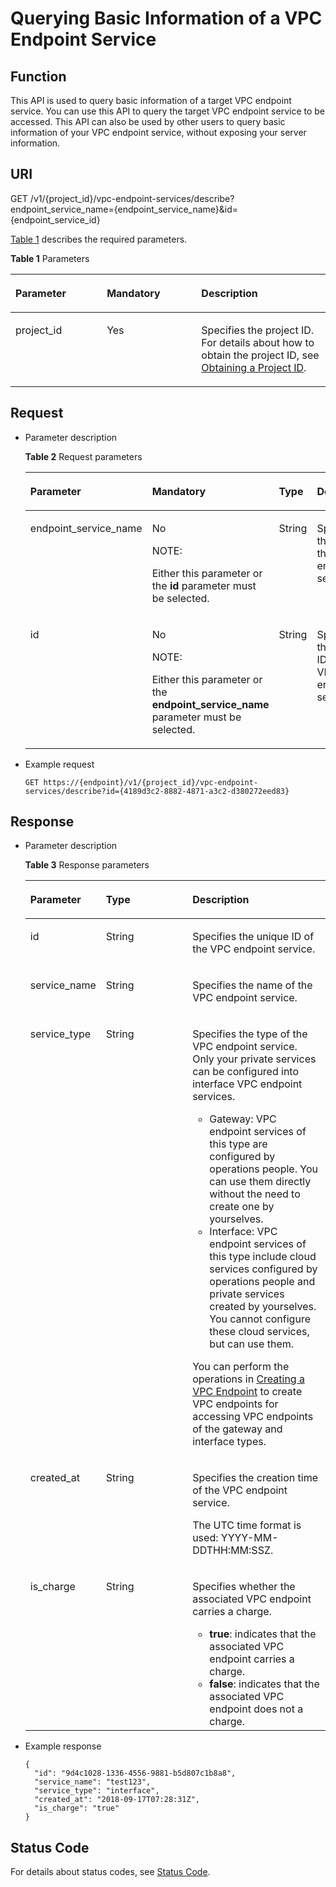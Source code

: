 # Querying Basic Information of a VPC Endpoint Service<a name="vpcep_06_0302"></a>

## Function<a name="section29800032"></a>

This API is used to query basic information of a target VPC endpoint service. You can use this API to query the target VPC endpoint service to be accessed. This API can also be used by other users to query basic information of your VPC endpoint service, without exposing your server information.

## URI<a name="section66873698"></a>

GET /v1/\{project\_id\}/vpc-endpoint-services/describe?endpoint\_service\_name=\{endpoint\_service\_name\}&id=\{endpoint\_service\_id\}

[Table 1](#table19259243)  describes the required parameters.

**Table  1**  Parameters

<a name="table19259243"></a>
<table><thead align="left"><tr id="row55868958"><th class="cellrowborder" valign="top" width="28.999999999999996%" id="mcps1.2.4.1.1"><p id="p29091726"><a name="p29091726"></a><a name="p29091726"></a><strong id="b87145213519"><a name="b87145213519"></a><a name="b87145213519"></a>Parameter</strong></p>
</th>
<th class="cellrowborder" valign="top" width="30%" id="mcps1.2.4.1.2"><p id="p7619615"><a name="p7619615"></a><a name="p7619615"></a><strong id="b1019813256516"><a name="b1019813256516"></a><a name="b1019813256516"></a>Mandatory</strong></p>
</th>
<th class="cellrowborder" valign="top" width="41%" id="mcps1.2.4.1.3"><p id="p13209080"><a name="p13209080"></a><a name="p13209080"></a><strong id="b145216267515"><a name="b145216267515"></a><a name="b145216267515"></a>Description</strong></p>
</th>
</tr>
</thead>
<tbody><tr id="row63302594"><td class="cellrowborder" valign="top" width="28.999999999999996%" headers="mcps1.2.4.1.1 "><p id="p27236517"><a name="p27236517"></a><a name="p27236517"></a>project_id</p>
</td>
<td class="cellrowborder" valign="top" width="30%" headers="mcps1.2.4.1.2 "><p id="p58674248"><a name="p58674248"></a><a name="p58674248"></a>Yes</p>
</td>
<td class="cellrowborder" valign="top" width="41%" headers="mcps1.2.4.1.3 "><p id="p54993619"><a name="p54993619"></a><a name="p54993619"></a>Specifies the project ID. For details about how to obtain the project ID, see <a href="obtaining-a-project-id.md">Obtaining a Project ID</a>.</p>
</td>
</tr>
</tbody>
</table>

## Request<a name="section64992378"></a>

-   Parameter description

    **Table  2**  Request parameters

    <a name="table16494874"></a>
    <table><thead align="left"><tr id="row60344611"><th class="cellrowborder" valign="top" width="27%" id="mcps1.2.5.1.1"><p id="p56075332"><a name="p56075332"></a><a name="p56075332"></a><strong id="b2363133813519"><a name="b2363133813519"></a><a name="b2363133813519"></a>Parameter</strong></p>
    </th>
    <th class="cellrowborder" valign="top" width="20%" id="mcps1.2.5.1.2"><p id="p45808045"><a name="p45808045"></a><a name="p45808045"></a><strong id="b538893721"><a name="b538893721"></a><a name="b538893721"></a>Mandatory</strong></p>
    </th>
    <th class="cellrowborder" valign="top" width="16%" id="mcps1.2.5.1.3"><p id="p04912812293"><a name="p04912812293"></a><a name="p04912812293"></a><strong id="b10280928868"><a name="b10280928868"></a><a name="b10280928868"></a>Type</strong></p>
    </th>
    <th class="cellrowborder" valign="top" width="37%" id="mcps1.2.5.1.4"><p id="p19464199"><a name="p19464199"></a><a name="p19464199"></a><strong id="b1233643617"><a name="b1233643617"></a><a name="b1233643617"></a>Description</strong></p>
    </th>
    </tr>
    </thead>
    <tbody><tr id="row33096314"><td class="cellrowborder" valign="top" width="27%" headers="mcps1.2.5.1.1 "><p id="p63555757"><a name="p63555757"></a><a name="p63555757"></a>endpoint_service_name</p>
    </td>
    <td class="cellrowborder" valign="top" width="20%" headers="mcps1.2.5.1.2 "><p id="p47742664"><a name="p47742664"></a><a name="p47742664"></a>No</p>
    <div class="note" id="note20155193717514"><a name="note20155193717514"></a><a name="note20155193717514"></a><span class="notetitle"> NOTE: </span><div class="notebody"><p id="p215517374511"><a name="p215517374511"></a><a name="p215517374511"></a>Either this parameter or the <strong id="b17561151485814"><a name="b17561151485814"></a><a name="b17561151485814"></a>id</strong> parameter must be selected.</p>
    </div></div>
    </td>
    <td class="cellrowborder" valign="top" width="16%" headers="mcps1.2.5.1.3 "><p id="p349168152917"><a name="p349168152917"></a><a name="p349168152917"></a>String</p>
    </td>
    <td class="cellrowborder" valign="top" width="37%" headers="mcps1.2.5.1.4 "><p id="p41950580"><a name="p41950580"></a><a name="p41950580"></a>Specifies the name of the VPC endpoint service.</p>
    </td>
    </tr>
    <tr id="row42010904"><td class="cellrowborder" valign="top" width="27%" headers="mcps1.2.5.1.1 "><p id="p47440031"><a name="p47440031"></a><a name="p47440031"></a>id</p>
    </td>
    <td class="cellrowborder" valign="top" width="20%" headers="mcps1.2.5.1.2 "><p id="p17437323"><a name="p17437323"></a><a name="p17437323"></a>No</p>
    <div class="note" id="note97636123717"><a name="note97636123717"></a><a name="note97636123717"></a><span class="notetitle"> NOTE: </span><div class="notebody"><p id="p4763141212711"><a name="p4763141212711"></a><a name="p4763141212711"></a>Either this parameter or the <strong id="b9151174495816"><a name="b9151174495816"></a><a name="b9151174495816"></a>endpoint_service_name</strong> parameter must be selected.</p>
    </div></div>
    </td>
    <td class="cellrowborder" valign="top" width="16%" headers="mcps1.2.5.1.3 "><p id="p249113872912"><a name="p249113872912"></a><a name="p249113872912"></a>String</p>
    </td>
    <td class="cellrowborder" valign="top" width="37%" headers="mcps1.2.5.1.4 "><p id="p5301108164415"><a name="p5301108164415"></a><a name="p5301108164415"></a>Specifies the unique ID of the VPC endpoint service.</p>
    </td>
    </tr>
    </tbody>
    </table>

-   Example request

    ```
    GET https://{endpoint}/v1/{project_id}/vpc-endpoint-services/describe?id={4189d3c2-8882-4871-a3c2-d380272eed83}
    ```


## Response<a name="section29891285"></a>

-   Parameter description

    **Table  3**  Response parameters

    <a name="table14236141"></a>
    <table><thead align="left"><tr id="row33026327"><th class="cellrowborder" valign="top" width="24.242424242424242%" id="mcps1.2.4.1.1"><p id="p57886792"><a name="p57886792"></a><a name="p57886792"></a><strong id="b605688002"><a name="b605688002"></a><a name="b605688002"></a>Parameter</strong></p>
    </th>
    <th class="cellrowborder" valign="top" width="29.292929292929294%" id="mcps1.2.4.1.2"><p id="p58318570"><a name="p58318570"></a><a name="p58318570"></a><strong id="b1114705684"><a name="b1114705684"></a><a name="b1114705684"></a>Type</strong></p>
    </th>
    <th class="cellrowborder" valign="top" width="46.464646464646464%" id="mcps1.2.4.1.3"><p id="p26183716"><a name="p26183716"></a><a name="p26183716"></a><strong id="b1072510847"><a name="b1072510847"></a><a name="b1072510847"></a>Description</strong></p>
    </th>
    </tr>
    </thead>
    <tbody><tr id="row40506271"><td class="cellrowborder" valign="top" width="24.242424242424242%" headers="mcps1.2.4.1.1 "><p id="p59782531"><a name="p59782531"></a><a name="p59782531"></a>id</p>
    </td>
    <td class="cellrowborder" valign="top" width="29.292929292929294%" headers="mcps1.2.4.1.2 "><p id="p10546806"><a name="p10546806"></a><a name="p10546806"></a>String</p>
    </td>
    <td class="cellrowborder" valign="top" width="46.464646464646464%" headers="mcps1.2.4.1.3 "><p id="p48984995"><a name="p48984995"></a><a name="p48984995"></a>Specifies the unique ID of the VPC endpoint service.</p>
    </td>
    </tr>
    <tr id="row38211774"><td class="cellrowborder" valign="top" width="24.242424242424242%" headers="mcps1.2.4.1.1 "><p id="p8145970"><a name="p8145970"></a><a name="p8145970"></a>service_name</p>
    </td>
    <td class="cellrowborder" valign="top" width="29.292929292929294%" headers="mcps1.2.4.1.2 "><p id="p55843827"><a name="p55843827"></a><a name="p55843827"></a>String</p>
    </td>
    <td class="cellrowborder" valign="top" width="46.464646464646464%" headers="mcps1.2.4.1.3 "><p id="p27056104"><a name="p27056104"></a><a name="p27056104"></a>Specifies the name of the VPC endpoint service.</p>
    </td>
    </tr>
    <tr id="row42178345"><td class="cellrowborder" valign="top" width="24.242424242424242%" headers="mcps1.2.4.1.1 "><p id="p61002824"><a name="p61002824"></a><a name="p61002824"></a>service_type</p>
    </td>
    <td class="cellrowborder" valign="top" width="29.292929292929294%" headers="mcps1.2.4.1.2 "><p id="p42281744"><a name="p42281744"></a><a name="p42281744"></a>String</p>
    </td>
    <td class="cellrowborder" valign="top" width="46.464646464646464%" headers="mcps1.2.4.1.3 "><p id="p135911520141219"><a name="p135911520141219"></a><a name="p135911520141219"></a>Specifies the type of the VPC endpoint service. Only your private services can be configured into interface VPC endpoint services.</p>
    <a name="ul649612552553"></a><a name="ul649612552553"></a><ul id="ul649612552553"><li>Gateway: VPC endpoint services of this type are configured by operations people. You can use them directly without the need to create one by yourselves.</li><li>Interface: VPC endpoint services of this type include cloud services configured by operations people and private services created by yourselves. You cannot configure these cloud services, but can use them.</li></ul>
    <p id="p941115410718"><a name="p941115410718"></a><a name="p941115410718"></a>You can perform the operations in <a href="creating-a-vpc-endpoint.md">Creating a VPC Endpoint</a> to create VPC endpoints for accessing VPC endpoints of the gateway and interface types.</p>
    </td>
    </tr>
    <tr id="row20423017"><td class="cellrowborder" valign="top" width="24.242424242424242%" headers="mcps1.2.4.1.1 "><p id="p43651709"><a name="p43651709"></a><a name="p43651709"></a>created_at</p>
    </td>
    <td class="cellrowborder" valign="top" width="29.292929292929294%" headers="mcps1.2.4.1.2 "><p id="p46127541"><a name="p46127541"></a><a name="p46127541"></a>String</p>
    </td>
    <td class="cellrowborder" valign="top" width="46.464646464646464%" headers="mcps1.2.4.1.3 "><p id="p22890001"><a name="p22890001"></a><a name="p22890001"></a>Specifies the creation time of the VPC endpoint service.</p>
    <p id="p871616113394"><a name="p871616113394"></a><a name="p871616113394"></a>The UTC time format is used: YYYY-MM-DDTHH:MM:SSZ.</p>
    </td>
    </tr>
    <tr id="row389811654114"><td class="cellrowborder" valign="top" width="24.242424242424242%" headers="mcps1.2.4.1.1 "><p id="p2089991612413"><a name="p2089991612413"></a><a name="p2089991612413"></a>is_charge</p>
    </td>
    <td class="cellrowborder" valign="top" width="29.292929292929294%" headers="mcps1.2.4.1.2 "><p id="p68996168416"><a name="p68996168416"></a><a name="p68996168416"></a>String</p>
    </td>
    <td class="cellrowborder" valign="top" width="46.464646464646464%" headers="mcps1.2.4.1.3 "><p id="p1389951614111"><a name="p1389951614111"></a><a name="p1389951614111"></a>Specifies whether the associated VPC endpoint carries a charge.</p>
    <a name="ul4942193713444"></a><a name="ul4942193713444"></a><ul id="ul4942193713444"><li><strong id="vpcep_06_0301_b19200830195415"><a name="vpcep_06_0301_b19200830195415"></a><a name="vpcep_06_0301_b19200830195415"></a>true</strong>: indicates that the associated VPC endpoint carries a charge.</li><li><strong id="vpcep_06_0301_b950713385556"><a name="vpcep_06_0301_b950713385556"></a><a name="vpcep_06_0301_b950713385556"></a>false</strong>: indicates that the associated VPC endpoint does not a charge.</li></ul>
    </td>
    </tr>
    </tbody>
    </table>


-   Example response

    ```
    {
      "id": "9d4c1028-1336-4556-9881-b5d807c1b8a8",
      "service_name": "test123",
      "service_type": "interface",
      "created_at": "2018-09-17T07:28:31Z",
      "is_charge": "true"
    }
    ```


## Status Code<a name="section5275033"></a>

For details about status codes, see  [Status Code](status-code.md).

